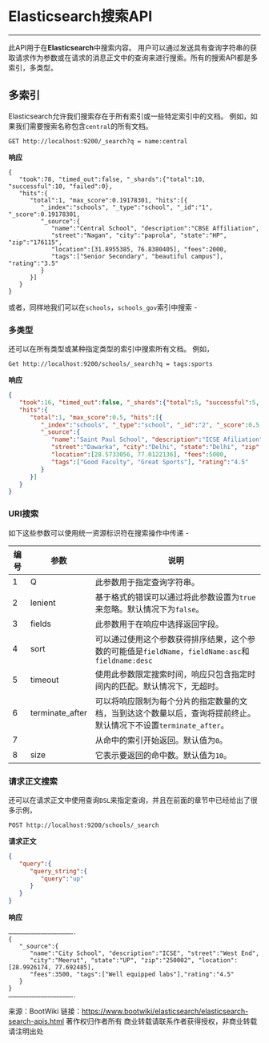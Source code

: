 # Elasticsearch搜索API

------

此API用于在**Elasticsearch**中搜索内容。 用户可以通过发送具有查询字符串的获取请求作为参数或在请求的消息正文中的查询来进行搜索。所有的搜索API都是多索引，多类型。

## 多索引

Elasticsearch允许我们搜索存在于所有索引或一些特定索引中的文档。 例如，如果我们需要搜索名称包含`central`的所有文档。

```
GET http://localhost:9200/_search?q = name:central
```

**响应**

```
{
   "took":78, "timed_out":false, "_shards":{"total":10, "successful":10, "failed":0},
   "hits":{
      "total":1, "max_score":0.19178301, "hits":[{
         "_index":"schools", "_type":"school", "_id":"1", "_score":0.19178301,
         "_source":{
            "name":"Central School", "description":"CBSE Affiliation", 
            "street":"Nagan", "city":"paprola", "state":"HP", "zip":"176115",
            "location":[31.8955385, 76.8380405], "fees":2000, 
            "tags":["Senior Secondary", "beautiful campus"], "rating":"3.5"
         }
      }]
   }
}
```

或者，同样地我们可以在`schools`，`schools_gov`索引中搜索 -

### 多类型

还可以在所有类型或某种指定类型的索引中搜索所有文档。 例如，

```
Get http://localhost:9200/schools/_search?q = tags:sports
```

**响应**

```json
{
   "took":16, "timed_out":false, "_shards":{"total":5, "successful":5, "failed":0},
   "hits":{
      "total":1, "max_score":0.5, "hits":[{
         "_index":"schools", "_type":"school", "_id":"2", "_score":0.5,
         "_source":{
            "name":"Saint Paul School", "description":"ICSE Afiliation", 
            "street":"Dawarka", "city":"Delhi", "state":"Delhi", "zip":"110075", 
            "location":[28.5733056, 77.0122136], "fees":5000, 
            "tags":["Good Faculty", "Great Sports"], "rating":"4.5"
         }
      }]
   }
}
```

### URI搜索

如下这些参数可以使用统一资源标识符在搜索操作中传递 -

| 编号 | 参数            | 说明                                                         |
| ---- | --------------- | ------------------------------------------------------------ |
| 1    | Q               | 此参数用于指定查询字符串。                                   |
| 2    | lenient         | 基于格式的错误可以通过将此参数设置为`true`来忽略。默认情况下为`false`。 |
| 3    | fields          | 此参数用于在响应中选择返回字段。                             |
| 4    | sort            | 可以通过使用这个参数获得排序结果，这个参数的可能值是`fieldName`，`fieldName:asc`和`fieldname:desc` |
| 5    | timeout         | 使用此参数限定搜索时间，响应只包含指定时间内的匹配。默认情况下，无超时。 |
| 6    | terminate_after | 可以将响应限制为每个分片的指定数量的文档，当到达这个数量以后，查询将提前终止。 默认情况下不设置`terminate_after`。 |
| 7    |                 | 从命中的索引开始返回。默认值为`0`。                          |
| 8    | size            | 它表示要返回的命中数。默认值为`10`。                         |

### 请求正文搜索

还可以在请求正文中使用查询`DSL`来指定查询，并且在前面的章节中已经给出了很多示例，

```
POST http://localhost:9200/schools/_search
```

**请求正文**

```json
{
   "query":{
      "query_string":{
         "query":"up"
      }
   }
}
```

**响应**

```
……………………………………………….
{
   "_source":{
      "name":"City School", "description":"ICSE", "street":"West End",
      "city":"Meerut", "state":"UP", "zip":"250002", "location":[28.9926174, 77.692485],
      "fees":3500, "tags":["Well equipped labs"],"rating":"4.5"
   }
}
……………………………………………….
```



来源：BootWiki
链接：https://www.bootwiki/elasticsearch/elasticsearch-search-apis.html
著作权归作者所有
商业转载请联系作者获得授权，非商业转载请注明出处